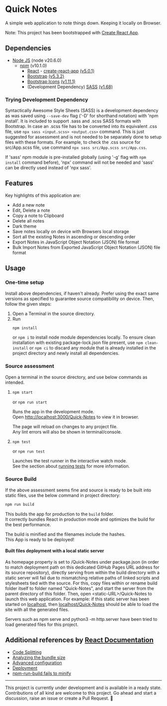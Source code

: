 # Quick Notes

A simple web application to note things down. Keeping it locally on Browser.

Note: This project has been bootstrapped with [Create React App](https://github.com/facebook/create-react-app).

## Dependencies

- [Node JS](https://nodejs.org) (node v20.6.0)
    - [npm](https://www.npmjs.com/) (v10.1.0)
        - [React](https://reactjs.org/) - [create-react-app](https://github.com/facebook/create-react-app) [(v5.0.1)](https://www.npmjs.com/package/create-react-app/v/5.0.1)
        - [Bootstrap](https://getbootstrap.com/) [(v5.3.2)](https://www.npmjs.com/package/bootstrap/v/5.3.2)
        - [Bootstrap Icons](https://icons.getbootstrap.com/) [(v1.11.1)](https://www.npmjs.com/package/bootstrap-icons/v/1.11.1)
        - (Development Dependency) [SASS](https://sass-lang.com/) [(v1.68)](https://www.npmjs.com/package/sass/v/1.68.0)

### Trying Development Dependency

Syntactically Awesome Style Sheets (SASS) is a development dependency as was saved using `--save-dev` flag ('-D' for shorthand notation) with 'npm install'. It is included to support .sass and .scss SASS formats with Bootstrap. In case an .scss file has to be converted into its equivalent .css file, use `npx sass <input.scss> <output.css>` command. This is just suggested for assessment and is not needed to be separately done to setup files with these formats.
For example, to check the .css source for src/App.scss file, use command ```npx sass src/App.scss src/App.css```.

If 'sass' npm module is pre-installed globally (using '-g' flag with `npm install` command before), 'npx' command will not be needed and 'sass' can be directly used instead of 'npx sass'.

## Features

Key highlights of this application are:

- Add a new note
- Edit, Delete a note
- Copy a note to Clipboard
- Delete all notes
- Dark theme
- Save notes locally on device with Browsers local storage
- Sort all the existing Notes in ascending or descending order
- Export Notes in JavaScript Object Notation (JSON) file format
- Bulk Import Notes from Exported JavaScript Object Notation (JSON) file format

## Usage

### One-time setup
Install above dependencies, if haven't already. Prefer using the exact same versions as specified to guarantee source compatibility on device. Then, follow the given steps:

1. Open a Terminal in the source directory.
2. Run
    ``` bash
    npm install
    ```
    or `npm i` to install node module dependencies locally. To ensure clean installation with existing package-lock.json file present, use `npm clean-install` or `npm ci` to discard any module that is already installed in the project directory and newly install all dependencies.

### Source assessment

Open a terminal in the source directory, and use below commands as intended.

1.  ``` bash
    npm start
    ```
    or `npm run start`

    Runs the app in the development mode.\
    Open [http://localhost:3000/Quick-Notes](http://localhost:3000/Quick-Notes) to view it in browser.

    The page will reload on changes to any project file.\
    Any lint errors will also be shown in terminal/console.

2.  ``` bash
    npm test
    ```
    or `npm run test`

    Launches the test runner in the interactive watch mode.\
    See the section about [running tests](https://facebook.github.io/create-react-app/docs/running-tests) for more information.

### Source Build

If the above assessment seems fine and source is ready to be built into static files, use the below command in project directory:

``` bash
npm run build
```

This builds the app for production to the `build` folder.\
It correctly bundles React in production mode and optimizes the build for the best performance.

The build is minified and the filenames include the hashes.\
This App is ready to be deployed!

#### Built files deployment with a local static server

As homepage property is set to /Quick-Notes under package.json (in order to match deployment path on this dedicated GitHub Pages URL address for its source repository), directly serving from within the build directory with a static server will fail due to mismatching relative paths of linked scripts and stylesheets tied with the source. For this, copy files within or rename build folder itself to folder named "Quick-Notes", and start the server from the parent directory of this folder. Then, open \<static-URL>/Quick-Notes to launch this web application. For example: if this static server has been started on [localhost](http://localhost), then [localhost/Quick-Notes](http://localhost/Quick-Notes) should be able to load the site with all the generated files.

Servers such as npm serve and python3 -m http.server have been tried to load generated files for this project.

## Additional references by [React Documentation](https://react.dev)

- [Code Splitting](https://facebook.github.io/create-react-app/docs/code-splitting)
- [Analyzing the bundle size](https://facebook.github.io/create-react-app/docs/analyzing-the-bundle-size)
- [Advanced configuration](https://facebook.github.io/create-react-app/docs/advanced-configuration)
- [Deployment](https://facebook.github.io/create-react-app/docs/deployment)
- [npm-run-build fails to minify](https://facebook.github.io/create-react-app/docs/troubleshooting#npm-run-build-fails-to-minify)

---

This project is currently under development and is available in a ready state. Contributions of all kind are welcome to this project. Go ahead and start a discussion, raise an issue or create a Pull Request. :rocket:

